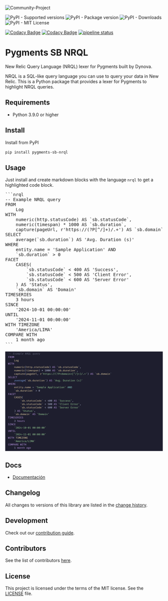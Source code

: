 ![Community-Project](https://gitlab.com/softbutterfly/open-source/open-source-office/-/raw/master/assets/dynova/dynova-open-source--banner--community-project.png)

![PyPI - Supported versions](https://img.shields.io/pypi/pyversions/pygments-sb-nrql)
![PyPI - Package version](https://img.shields.io/pypi/v/pygments-sb-nrql)
![PyPI - Downloads](https://img.shields.io/pypi/dm/pygments-sb-nrql)
![PyPI - MIT License](https://img.shields.io/pypi/l/pygments-sb-nrql)

[![Codacy Badge](https://app.codacy.com/project/badge/Grade/16c98dc02de142a195ae029ac9c441fd)](https://app.codacy.com/gh/dynovaio/newrelic-sb-nrql-pygments/dashboard?utm_source=gh&utm_medium=referral&utm_content=&utm_campaign=Badge_grade)
[![Codacy Badge](https://app.codacy.com/project/badge/Coverage/16c98dc02de142a195ae029ac9c441fd)](https://app.codacy.com/gh/dynovaio/newrelic-sb-nrql-pygments/dashboard?utm_source=gh&utm_medium=referral&utm_content=&utm_campaign=Badge_coverage)
[![pipeline status](https://gitlab.com/softbutterfly/open-source/newrelic-sb-nrql-pygments/badges/master/pipeline.svg)](https://gitlab.com/softbutterfly/open-source/newrelic-sb-nrql-pygments/-/commits/master)

# Pygments SB NRQL

New Relic Query Language (NRQL) lexer for Pygments built by Dynova.

NRQL is a SQL-like query language you can use to query your data in New Relic.
This is a Python package that provides a lexer for Pygments to highlight NRQL
queries.

## Requirements

* Python 3.9.0 or higher

## Install

Install from PyPI

```bash
pip install pygments-sb-nrql
```

## Usage

Just install and create markdown blocks with the language `nrql` to get a
highlighted code block.

<pre>
```nrql
-- Example NRQL query
FROM
    Log
WITH
    numeric(http.statusCode) AS `sb.statusCode`,
    numeric(timespan) * 1000 AS `sb.duration`,
    capture(pageUrl, r'https://(?P<domain>[^/]+)/.+') AS `sb.domain`
SELECT
    average(`sb.duration`) AS 'Avg. Duration (s)'
WHERE
    entity.name = 'Sample Application' AND
    `sb.duration` > 0
FACET
    CASES(
        `sb.statusCode` < 400 AS 'Success',
        `sb.statusCode` < 500 AS 'Client Error',
        `sb.statusCode` < 600 AS 'Server Error'
    ) AS 'Status',
    `sb.domain` AS 'Domain'
TIMESERIES
    3 hours
SINCE
    '2024-10-01 00:00:00'
UNTIL
    '2024-11-01 00:00:00'
WITH TIMEZONE
    'America/LIMA'
COMPARE WITH
    1 month ago
```
</pre>

![Pygments SB NRQL](https://raw.githubusercontent.com/dynovaio/newrelic-sb-nrql-pygments/refs/heads/master/assets/newrelic-sb-nrql-pygments--example.png)

## Docs

* [Documentación](https://dynovaio.github.io/newrelic-sb-nrql-pygments)

## Changelog

All changes to versions of this library are listed in the [change history](./CHANGELOG.md).

## Development

Check out our [contribution guide](./CONTRIBUTING.md).

## Contributors

See the list of contributors [here](https://github.com/dynovaio/newrelic-sb-nrql-pygments/graphs/contributors).

## License

This project is licensed under the terms of the MIT license. See the
<a href="./LICENSE.txt" download>LICENSE</a> file.
